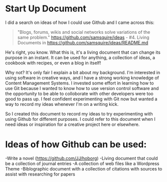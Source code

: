 Start Up Document
===============

I did a search on ideas of how I could use Github and I came across this:

> "Blogs, forums, wikis and social networks solve variations of the same problem."
> https://github.com/samsquire/ideas - #4.  Living Documents in https://github.com/samsquire/ideas/README.md

He's right, you know.  What this is, it's a living document that can change its purpose in an instant.  It can be used for anything, a collection of ideas, a cookbook with recipes, or even a blog in itself!

Why not?  It's only fair I explain a bit about my background.  I'm interested in using software in creative ways, and I have a strong working knowledge of Content Management Systems.  I invested some effort in learning how to use Git because I wanted to know how to use version control software and the opportunity to be able to colloborate with other developers were too good to pass up.  I feel confident experimenting with Git now but wanted a way to record my ideas whenever I'm on a writing kick.  

So I created this document to record my ideas to try experimenting with using Github for different purposes.  I could refer to this document when I need ideas or inspiration for a creative project here or elsewhere.
 
 Ideas of how Github can be used:
 ================================
 
 -Write a novel (https://github.com/JJ/hoborg)
 -Living document that could be a collection of journal entries
 -A collection of web files like a Wordpress Theme
 -Biblographic document with a collection of citations with sources to assist with researching for papers
 
 